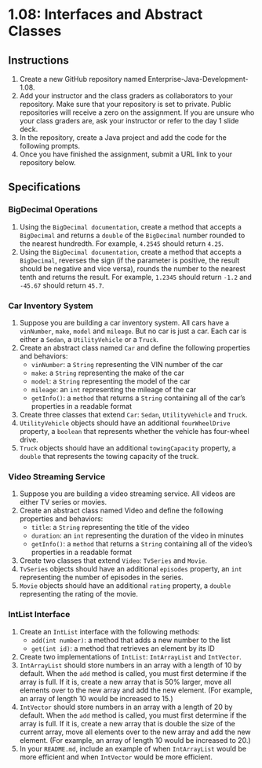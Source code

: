 # 1.08: Interfaces and Abstract Classes

## Instructions
1. Create a new GitHub repository named Enterprise-Java-Development-1.08.
2. Add your instructor and the class graders as collaborators to your repository. Make sure that your repository is set to private. Public repositories will receive a zero on the assignment. If you are unsure who your class graders are, ask your instructor or refer to the day 1 slide deck.
3. In the repository, create a Java project and add the code for the following prompts.
4. Once you have finished the assignment, submit a URL link to your repository below.

## Specifications

### BigDecimal Operations
1. Using the `BigDecimal documentation`, create a method that accepts a `BigDecimal` and returns a `double` of the `BigDecimal` number rounded to the nearest hundredth. For example, `4.2545` should return `4.25`.
2. Using the `BigDecimal documentation`, create a method that accepts a `BigDecimal`, reverses the sign (if the parameter is positive, the result should be negative and vice versa), rounds the number to the nearest tenth and returns the result. For example, `1.2345` should return `-1.2` and `-45.67` should return `45.7`.

### Car Inventory System
1. Suppose you are building a car inventory system. All cars have a `vinNumber`, `make`, `model` and `mileage`. But no car is just a car. Each car is either a `Sedan`, a `UtilityVehicle` or a `Truck`.
2. Create an abstract class named `Car` and define the following properties and behaviors:
    - `vinNumber`: a `String` representing the VIN number of the car
    - `make`: a `String` representing the make of the car
    - `model`: a `String` representing the model of the car
    - `mileage`: an `int` representing the mileage of the car
    - `getInfo()`: a `method` that returns a `String` containing all of the car’s properties in a readable format
3. Create three classes that extend `Car`: `Sedan`, `UtilityVehicle` and `Truck`.
4. `UtilityVehicle` objects should have an additional `fourWheelDrive` property, a `boolean` that represents whether the vehicle has four-wheel drive.
5. `Truck` objects should have an additional `towingCapacity` property, a `double` that represents the towing capacity of the truck.

### Video Streaming Service
1. Suppose you are building a video streaming service. All videos are either TV series or movies.
2. Create an abstract class named Video and define the following properties and behaviors:
    - `title`: a `String` representing the title of the video
    - `duration`: an `int` representing the duration of the video in minutes
    - `getInfo()`: a `method` that returns a `String` containing all of the video’s properties in a readable format
3. Create two classes that extend `Video`: `TvSeries` and `Movie`.
4. `TvSeries` objects should have an additional `episodes` property, an `int` representing the number of episodes in the series.
5. `Movie` objects should have an additional `rating` property, a `double` representing the rating of the movie.

### IntList Interface
1. Create an `IntList` interface with the following methods:
    - `add(int number)`: a method that adds a new number to the list
    - `get(int id)`: a method that retrieves an element by its ID
2. Create two implementations of `IntList`: `IntArrayList` and `IntVector`.
3. `IntArrayList` should store numbers in an array with a length of 10 by default. When the `add` method is called, you must first determine if the array is full. If it is, create a new array that is 50% larger, move all elements over to the new array and add the new element. (For example, an array of length 10 would be increased to 15.)
4. `IntVector` should store numbers in an array with a length of 20 by default. When the `add` method is called, you must first determine if the array is full. If it is, create a new array that is double the size of the current array, move all elements over to the new array and add the new element. (For example, an array of length 10 would be increased to 20.)
5. In your `README.md`, include an example of when `IntArrayList` would be more efficient and when `IntVector` would be more efficient.